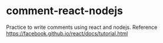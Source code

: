 # comment-react-nodejs
Practice to write comments using react and nodejs.
Reference https://facebook.github.io/react/docs/tutorial.html
